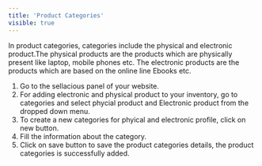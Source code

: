```yaml
---
title: 'Product Categories'
visible: true
---
```


In product categories, categories include the physical and electronic product.The physical products are the products which are physically present like laptop, mobile phones etc. The electronic products are the products which are based on the online line Ebooks etc. 

1. Go to the sellacious panel of your website.
2. For adding electronic and physical product to your inventory, go to categories and select phycial product and Electronic product from the dropped down menu.
3. To create a new categories for phyical and electronic profile, click on new button.
4. Fill the information about the category.
5. Click on save button to save the product categories details, the product categories is successfully added.
